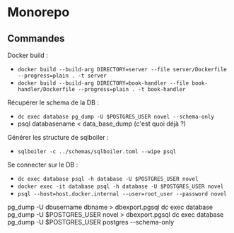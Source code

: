 # Monorepo

## Commandes

Docker build :
- `docker build --build-arg DIRECTORY=server --file server/Dockerfile --progress=plain . -t server`
- `docker build --build-arg DIRECTORY=book-handler --file book-handler/Dockerfile --progress=plain . -t book-handler`

Récupérer le schema de la DB :
- `dc exec database pg_dump -U $POSTGRES_USER novel --schema-only`
- psql databasename < data_base_dump (c'est quoi déjà ?)
  
Générer les structure de sqlboiler :
- `sqlboiler -c ../schemas/sqlboiler.toml --wipe psql`

Se connecter sur le DB : 
- `dc exec database psql -h database -U $POSTGRES_USER novel`
- `docker exec -it database psql -h database -U $POSTGRES_USER novel`
- `psql --host=host.docker.internal --user=root_user --password novel`

pg_dump -U dbusername dbname > dbexport.pgsql
dc exec database pg_dump -U $POSTGRES_USER novel > dbexport.pgsql
dc exec database pg_dump -U $POSTGRES_USER postgres --schema-only
